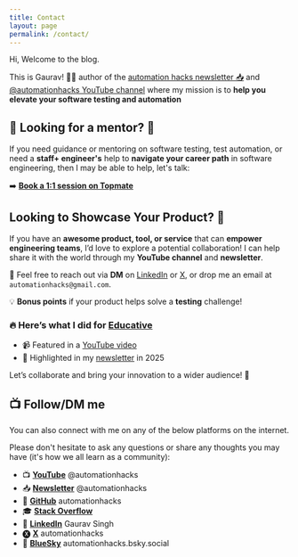 ```yaml
---
title: Contact
layout: page
permalink: /contact/
---
```


Hi, Welcome to the blog.

This is Gaurav! 👋🏼 author of the [automation hacks newsletter 📥](https://newsletter.automationhacks.io/) and [@automationhacks YouTube channel](https://www.youtube.com/@automationhacks) where my mission is to **help you elevate your software testing and automation**

## 🚀 Looking for a mentor? 🚀

If you need guidance or mentoring on software testing, test automation, or need a **staff+ engineer's** help to **navigate your career path** in software engineering, then I may be able to help, let's talk:

➡️ [**Book a 1:1 session on Topmate**](https://topmate.io/automationhacks/)

## Looking to Showcase Your Product? 🚀  

If you have an **awesome product, tool, or service** that can **empower engineering teams**, I’d love to explore a potential collaboration! I can help share it with the world through my **YouTube channel** and **newsletter**.  

📩 Feel free to reach out via **DM** on [LinkedIn](https://www.linkedin.com/in/automationhacks/) or [X](https://x.com/automationhacks), or drop me an email at `automationhacks@gmail.com`.  

💡 **Bonus points** if your product helps solve a **testing** challenge!  

### 🔥 Here’s what I did for [Educative](https://www.educative.io/?aff=x4QL)  

- 📹 Featured in a [YouTube video](https://youtu.be/CVJKmI2GukA?t=474)  
- 📰 Highlighted in my [newsletter](https://newsletter.automationhacks.io/p/how-to-run-llms-locally-with-ollama) in 2025  

Let’s collaborate and bring your innovation to a wider audience! 🚀  

## 📺 Follow/DM me

You can also connect with me on any of the below platforms on the internet.

Please don't hesitate to ask any questions or share any thoughts you may have (it's how we all learn as a community):

- 📺 [**YouTube**](https://newsletter.automationhacks.io/) @automationhacks
- 📥 [**Newsletter**](https://newsletter.automationhacks.io/) @automationhacks
- 🥷 [**GitHub**](https://github.com/automationhacks) automationhacks
- 🎓 [**Stack Overflow**](https://stackoverflow.com/users/5336432/gaurav-singh)  
- 🔗 [**LinkedIn**](https://www.linkedin.com/in/automationhacks/) Gaurav Singh  
- 🅧 [**X**](https://x.com/automationhacks) automationhacks
- 🦋 [**BlueSky**](https://bsky.app/profile/automationhacks.bsky.social) automationhacks.bsky.social
